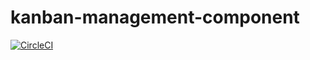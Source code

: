 # kanban-management-component
[![CircleCI](https://dl.circleci.com/status-badge/img/gh/YingxuanLi/kanban-management-component/tree/main.svg?style=svg)](https://dl.circleci.com/status-badge/redirect/gh/YingxuanLi/kanban-management-component/tree/main)
